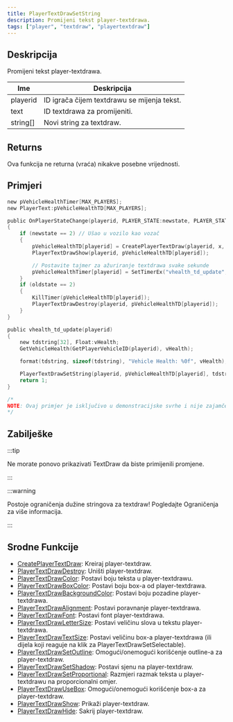 ```yaml
---
title: PlayerTextDrawSetString
description: Promijeni tekst player-textdrawa.
tags: ["player", "textdraw", "playertextdraw"]
---
```


## Deskripcija

Promijeni tekst player-textdrawa.

| Ime      | Deskripcija                                 |
| -------- | ------------------------------------------- |
| playerid | ID igrača čijem textdrawu se mijenja tekst. |
| text     | ID textdrawa za promijeniti.                |
| string[] | Novi string za textdraw.                    |

## Returns

Ova funkcija ne returna (vraća) nikakve posebne vrijednosti.

## Primjeri

```c
new pVehicleHealthTimer[MAX_PLAYERS];
new PlayerText:pVehicleHealthTD[MAX_PLAYERS];

public OnPlayerStateChange(playerid, PLAYER_STATE:newstate, PLAYER_STATE:oldstate)
{
    if (newstate == 2) // Ušao u vozilo kao vozač
    {
        pVehicleHealthTD[playerid] = CreatePlayerTextDraw(playerid, x, y, " ");
        PlayerTextDrawShow(playerid, pVehicleHealthTD[playerid]);

        // Postavite tajmer za ažuriranje textdrawa svake sekunde
        pVehicleHealthTimer[playerid] = SetTimerEx("vhealth_td_update", 1000, true, "i", playerid);
    }
    if (oldstate == 2)
    {
        KillTimer(pVehicleHealthTD[playerid]);
        PlayerTextDrawDestroy(playerid, pVehicleHealthTD[playerid]);
    }
}

public vhealth_td_update(playerid)
{
    new tdstring[32], Float:vHealth;
    GetVehicleHealth(GetPlayerVehicleID(playerid), vHealth);

    format(tdstring, sizeof(tdstring), "Vehicle Health: %0f", vHealth);

    PlayerTextDrawSetString(playerid, pVehicleHealthTD[playerid], tdstring); // <<< Ažurirajte tekst da biste prikazali stanje vozila
    return 1;
}

/*
NOTE: Ovaj primjer je isključivo u demonstracijske svrhe i nije zajamčeno da će raditi u igri. To je samo za prikaz upotrebe funkcije PlayerTextDrawSetString.
*/
```

## Zabilješke

:::tip

Ne morate ponovo prikazivati ​​TextDraw da biste primijenili promjene.

:::

:::warning

Postoje ograničenja dužine stringova za textdraw! Pogledajte Ograničenja za više informacija.

:::

## Srodne Funkcije

- [CreatePlayerTextDraw](CreatePlayerTextDraw): Kreiraj player-textdraw.
- [PlayerTextDrawDestroy](PlayerTextDrawDestroy): Uništi player-textdraw.
- [PlayerTextDrawColor](PlayerTextDrawColor): Postavi boju teksta u player-textdrawu.
- [PlayerTextDrawBoxColor](PlayerTextDrawBoxColor): Postavi boju box-a od player-textdrawa.
- [PlayerTextDrawBackgroundColor](PlayerTextDrawBackgroundColor): Postavi boju pozadine player-textdrawa.
- [PlayerTextDrawAlignment](PlayerTextDrawAlignment): Postavi poravnanje player-textdrawa.
- [PlayerTextDrawFont](PlayerTextDrawFont): Postavi font player-textdrawa.
- [PlayerTextDrawLetterSize](PlayerTextDrawLetterSize): Postavi veličinu slova u tekstu player-textdrawa.
- [PlayerTextDrawTextSize](PlayerTextDrawTextSize): Postavi veličinu box-a player-textdrawa (ili dijela koji reaguje na klik za PlayerTextDrawSetSelectable).
- [PlayerTextDrawSetOutline](PlayerTextDrawSetOutline): Omogući/onemogući korišćenje outline-a za player-textdraw.
- [PlayerTextDrawSetShadow](PlayerTextDrawSetShadow): Postavi sjenu na player-textdraw.
- [PlayerTextDrawSetProportional](PlayerTextDrawSetProportional): Razmjeri razmak teksta u player-textdrawu na proporcionalni omjer.
- [PlayerTextDrawUseBox](PlayerTextDrawUseBox): Omogući/onemogući korišćenje box-a za player-textdraw.
- [PlayerTextDrawShow](PlayerTextDrawShow): Prikaži player-textdraw.
- [PlayerTextDrawHide](PlayerTextDrawHide): Sakrij player-textdraw.
